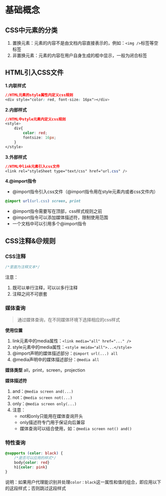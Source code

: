 # 基础概念
## CSS中元素的分类
1. 置换元素：元素的内容不是由文档内容直接表示的，例如：`<img />`标签等空标签
2. 非置换元素：元素的内容在用户自身生成的框中显示，一般为闭合标签


## HTML引入CSS文件
**1.内联样式**
```css
//HTML元素的style属性内定义css规则
<div style="color: red, font-size: 16px"></div>
```
**2.内部样式**
```css
//HTML中style元素内定义css规则
<style> 
	div{
        color: red; 
        fontsize: 16px;
	} 
</style>
```
**3.外部样式**
```css
//HTML中link元素引入css文件
<link rel="styleSheet type="text/css" href="url.css" />
```
**4.@import指令**
-  @import指令引入css文件（@import指令用在style元素内或者css文件内）
```css
@import url(url.css) screen, print
```
- @import指令需要写在顶部，css样式规则之前
- @import指令可以添加媒体描述符，限制使用范围
- 一个文档中可以引用多个@import指令

## CSS注释&@规则
### CSS注释
```css
/*里面为注释文本*/
```
注意：
1. 既可以单行注释，可以以多行注释
2. 注释之间不可嵌套

### 媒体查询
> 通过媒体查询，在不同媒体环境下选择相应的css样式
> 

**使用位置**
1. link元素中的media属性：`<link media="all" href="..." />`
2. style元素中的media属性：`<style meida="all">...</style>`
3. @import声明的媒体描述部分：`@import url(...) all`
4. @media声明中的媒体描述部分：`@media all`

**媒体类型**
all，print，screen，projection

**媒体描述符**
1. and：`@media screen and(...)`
2. not：`@media screen not(...)`
3. only：`@media screen only(...)`
4. 注意：
	- not和only只能用在媒体查询开头
	- only描述符专门用于保证向后兼容
	- 媒体查询可以结合使用，如：`@media screen not() and()`

### 特性查询
```css
@supports (color: black) {
	/*是否可以应用的样式*/
	body{color: red}
	h1{color: pink}
}
```
说明：如果用户代理能识别并处理`color：black`这一属性和值的组合，即应用以下的这段样式；否则跳过这段样式



